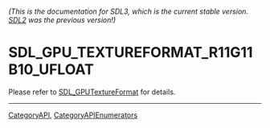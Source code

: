 ###### (This is the documentation for SDL3, which is the current stable version. [SDL2](https://wiki.libsdl.org/SDL2/) was the previous version!)
# SDL_GPU_TEXTUREFORMAT_R11G11B10_UFLOAT

Please refer to [SDL_GPUTextureFormat](SDL_GPUTextureFormat) for details.

----
[CategoryAPI](CategoryAPI), [CategoryAPIEnumerators](CategoryAPIEnumerators)

